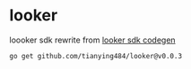 # looker
loooker sdk rewrite from [looker sdk codegen](https://github.com/looker-open-source/sdk-codegen/tree/master/go)
```shell
go get github.com/tianying484/looker@v0.0.3
```
